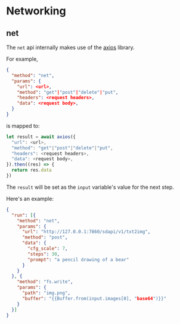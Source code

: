 # Networking

## net

The `net` api internally makes use of the [axios](https://github.com/axios/axios) library. 

For example,

```json
{
  "method": "net",
  "params": {
    "url": <url>,
    "method": "get"|"post"|"delete"|"put",
    "headers": <request headers>,
    "data": <request body>,
  }
}
```

is mapped to:

```javascript
let result = await axios({
  "url": <url>,
  "method": "get"|"post"|"delete"|"put",
  "headers": <request headers>,
  "data": <request body>,
}).then((res) => {
  return res.data
})
```

The `result` will be set as the `input` variable's value for the next step.

Here's an example:

```json
{
  "run": [{
    "method": "net",
    "params": {
      "url": "http://127.0.0.1:7860/sdapi/v1/txt2img",
      "method": "post",
      "data": {
        "cfg_scale": 7,
        "steps": 30,
        "prompt": "a pencil drawing of a bear"
      }
    }
  }, {
    "method": "fs.write",
    "params": {
      "path": "img.png",
      "buffer": "{{Buffer.from(input.images[0], "base64")}}"
    }
  }]
}
```
